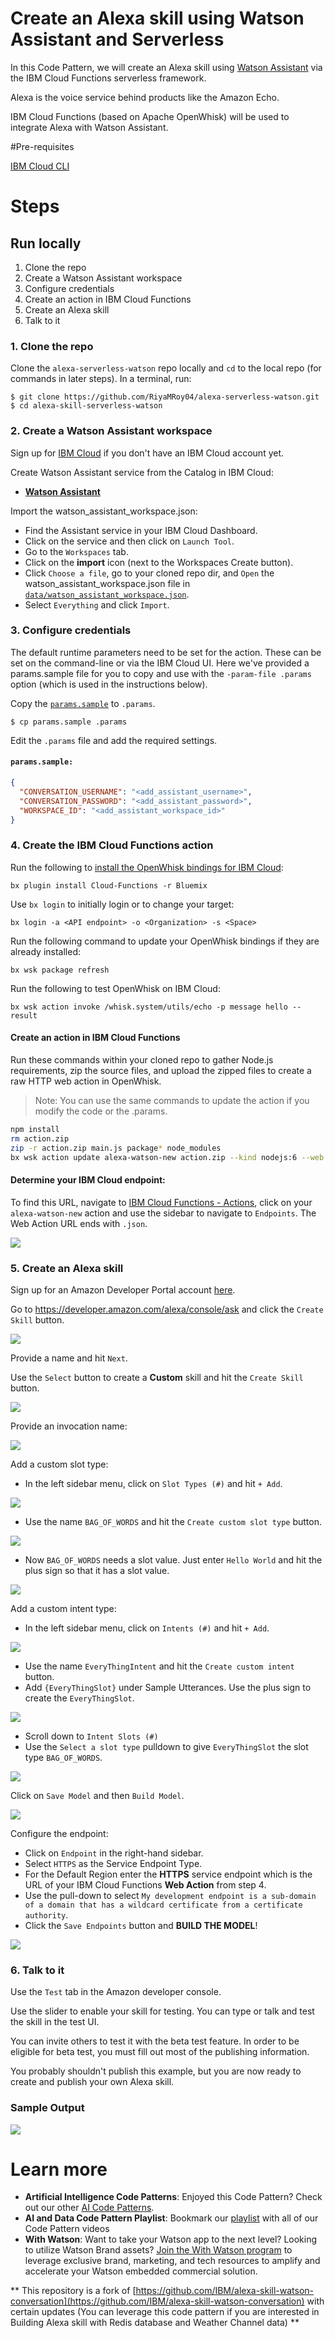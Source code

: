 # Create an Alexa skill using Watson Assistant and Serverless

In this Code Pattern, we will create an Alexa skill using [Watson Assistant](https://www.ibm.com/watson/developercloud/conversation.html) via the IBM Cloud Functions serverless framework.

Alexa is the voice service behind products like the Amazon Echo.

IBM Cloud Functions (based on Apache OpenWhisk) will be used to integrate Alexa with Watson Assistant.

#Pre-requisites

[IBM Cloud CLI](https://console.bluemix.net/docs/cli/reference/bluemix_cli/download_cli.html#install_use)

# Steps

## Run locally

1. Clone the repo
2. Create a Watson Assistant workspace
3. Configure credentials
4. Create an action in IBM Cloud Functions
5. Create an Alexa skill
6. Talk to it

### 1. Clone the repo

Clone the `alexa-serverless-watson` repo locally and `cd` to the local repo
(for commands in later steps). In a terminal, run:

```
$ git clone https://github.com/RiyaMRoy04/alexa-serverless-watson.git
$ cd alexa-skill-serverless-watson
```

### 2. Create a Watson Assistant workspace

Sign up for [IBM Cloud](https://ibm.biz/BdZ7QU) if you don't have an IBM Cloud account yet.

Create Watson Assistant service from the Catalog in IBM Cloud:
* [**Watson Assistant**](https://console.ng.bluemix.net/catalog/services/conversation)

Import the watson_assistant_workspace.json:
* Find the Assistant service in your IBM Cloud Dashboard.
* Click on the service and then click on `Launch Tool`.
* Go to the `Workspaces` tab.
* Click on the **import** icon (next to the Workspaces Create button).
* Click `Choose a file`, go to your cloned repo dir, and `Open` the watson_assistant_workspace.json file in [`data/watson_assistant_workspace.json`](data/watson_assistant_workspace.json).
* Select `Everything` and click `Import`.

### 3. Configure credentials

The default runtime parameters need to be set for the action.
These can be set on the command-line or via the IBM Cloud UI.
Here we've provided a params.sample file for you to copy and use
with the `-param-file .params` option (which is used in the instructions below).

Copy the [`params.sample`](params.sample) to `.params`.

```
$ cp params.sample .params
```
Edit the `.params` file and add the required settings.

#### `params.sample:`

```json
{
  "CONVERSATION_USERNAME": "<add_assistant_username>",
  "CONVERSATION_PASSWORD": "<add_assistant_password>",
  "WORKSPACE_ID": "<add_assistant_workspace_id>"
}
```
### 4. Create the IBM Cloud Functions action

Run the following to [install the OpenWhisk bindings for IBM Cloud](https://console.bluemix.net/openwhisk/learn/cli):
```
bx plugin install Cloud-Functions -r Bluemix
```

Use `bx login` to initially login or to change your target:
```
bx login -a <API endpoint> -o <Organization> -s <Space>
```

Run the following command to update your OpenWhisk bindings if they are already installed:
```
bx wsk package refresh
```

Run the following to test OpenWhisk on IBM Cloud:
```
bx wsk action invoke /whisk.system/utils/echo -p message hello --result
```

#### Create an action in IBM Cloud Functions
Run these commands within your cloned repo to gather Node.js requirements, zip the source files, and upload the zipped files
to create a raw HTTP web action in OpenWhisk.

> Note: You can use the same commands to update the action if you modify the code or the .params.

```sh
npm install
rm action.zip
zip -r action.zip main.js package* node_modules
bx wsk action update alexa-watson-new action.zip --kind nodejs:6 --web raw --param-file .params
```

#### Determine your IBM Cloud endpoint:

To find this URL, navigate to [IBM Cloud Functions - Actions](https://console.bluemix.net/openwhisk/manage/actions), click on your
`alexa-watson-new` action and use the sidebar to navigate to `Endpoints`.  The Web Action URL ends with `.json`.

![](images/functions_endpoints.png)

### 5. Create an Alexa skill

Sign up for an Amazon Developer Portal account [here](http://developer.amazon.com/).

Go to https://developer.amazon.com/alexa/console/ask and click the `Create Skill` button.

![](images/create_alexa_skill.png)

Provide a name and hit `Next`.

Use the `Select` button to create a **Custom** skill and hit the `Create Skill` button.

![](images/select_custom_skill.png)

Provide an invocation name:

![](images/invocation_name.png)

Add a custom slot type:

* In the left sidebar menu, click on `Slot Types (#)` and hit `+ Add`.

![](images/slot_types.png)

* Use the name `BAG_OF_WORDS` and hit the `Create custom slot type` button.

![](images/create_slot_type.png)

* Now `BAG_OF_WORDS` needs a slot value. Just enter `Hello World` and hit the plus sign so that it has a slot value.

![](images/bag_of_words.png)

Add a custom intent type:

* In the left sidebar menu, click on `Intents (#)` and hit `+ Add`.

![](images/intents.png)

* Use the name `EveryThingIntent` and hit the `Create custom intent` button.
* Add `{EveryThingSlot}` under Sample Utterances. Use the plus sign to create the `EveryThingSlot`.

![](images/sample_utterance.png)

* Scroll down to `Intent Slots (#)`
* Use the `Select a slot type` pulldown to give `EveryThingSlot` the slot type `BAG_OF_WORDS`.

![](images/create_everything_intent.png)

Click on `Save Model` and then `Build Model`.

![](images/save_and_build.png)

Configure the endpoint:

* Click on `Endpoint` in the right-hand sidebar.
* Select `HTTPS` as the Service Endpoint Type.
* For the Default Region enter the **HTTPS** service endpoint which is the URL of your IBM Cloud Functions **Web Action** from step 4.
* Use the pull-down to select `My development endpoint is a sub-domain of a domain that has a wildcard certificate from a certificate authority`.
* Click the `Save Endpoints` button and **BUILD THE MODEL**!

![](images/service_endpoint_type.png)

### 6. Talk to it

Use the `Test` tab in the Amazon developer console.

Use the slider to enable your skill for testing. You can type or talk and test the skill in the test UI.

You can invite others to test it with the beta test feature. In order to be eligible for beta test, you must fill out most of the publishing information.

You probably shouldn't publish this example, but you are now ready to create and publish your own Alexa skill.

### Sample Output

![](images/output.png)

# Learn more

* **Artificial Intelligence Code Patterns**: Enjoyed this Code Pattern? Check out our other [AI Code Patterns](https://developer.ibm.com/code/technologies/artificial-intelligence/).
* **AI and Data Code Pattern Playlist**: Bookmark our [playlist](https://www.youtube.com/playlist?list=PLzUbsvIyrNfknNewObx5N7uGZ5FKH0Fde) with all of our Code Pattern videos
* **With Watson**: Want to take your Watson app to the next level? Looking to utilize Watson Brand assets? [Join the With Watson program](https://www.ibm.com/watson/with-watson/) to leverage exclusive brand, marketing, and tech resources to amplify and accelerate your Watson embedded commercial solution.

** This repository is a fork of [https://github.com/IBM/alexa-skill-watson-conversation](https://github.com/IBM/alexa-skill-watson-conversation) with certain updates (You can leverage this code pattern if you are interested in Building Alexa skill with Redis database and Weather Channel data) **
